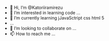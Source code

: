 - 👋 Hi, I’m @Katoriiramirezu
- 👀 I’m interested in learning code  ...
- 🌱 I’m currently learning jJavaSctript css html 5 
-  ...
- 💞️ I’m looking to collaborate on ...
- 📫 How to reach me ...

<!---
Katoriiramirezu/Katoriiramirezu is a ✨ special ✨ repository because its `README.md` (this file) appears on your GitHub profile.
You can click the Preview link to take a look at your changes.
--->
